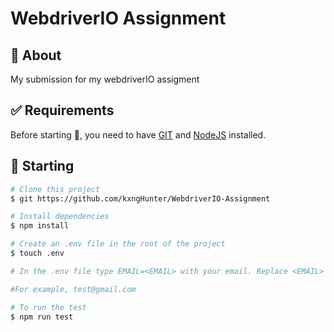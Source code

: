 # WebdriverIO Assignment

## :dart: About

My submission for my webdriverIO assigment

## :white_check_mark: Requirements

Before starting :checkered_flag:, you need to have [GIT](https://git-scm.com) and [NodeJS](https://nodejs.org/en/) installed.

## :checkered_flag: Starting

```bash
# Clone this project
$ git https://github.com/kxngHunter/WebdriverIO-Assignment

# Install dependencies
$ npm install

# Create an .env file in the root of the project
$ touch .env

# In the .env file type EMAIL=<EMAIL> with your email. Replace <EMAIL> with a valid email. Your email must follow the format "username@domain.extension"

#For example, test@gmail.com

# To run the test
$ npm run test
```
